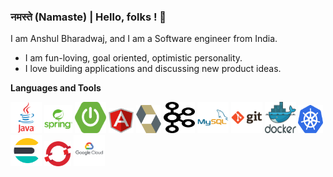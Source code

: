 ### नमस्ते (Namaste) | Hello, folks ! 👋

I am Anshul Bharadwaj, and I am a Software engineer from India. <br>

* I am fun-loving, goal oriented, optimistic personality.
* I love building applications and discussing new product ideas.


**Languages and Tools**


<img src = "https://github.com/anshulbharadwaj/assets/blob/master/icons/java-original-wordmark.svg" alt="Java" width="50" height="50"></img>
<img src = "https://github.com/anshulbharadwaj/assets/blob/master/icons/spring-original-wordmark.svg" alt="Spring Framework" width="45" height="45"></img>
<img src = "https://github.com/anshulbharadwaj/assets/blob/master/icons/spring-boot.svg" alt="SpringBoot" width="50" height="50"></img>
<img src = "https://github.com/anshulbharadwaj/assets/blob/master/icons/angular-icon.svg" alt="Angular" width="40" height="40" title = "Angular"></img>
<img src = "https://github.com/anshulbharadwaj/assets/blob/master/icons/hibernate.svg" alt="Hibernate" width="40" height="45"></img>
<img src = "https://github.com/anshulbharadwaj/assets/blob/master/icons/kafka.svg" alt="Apache Kafka" width="50" height="50"></img>
<img src = "https://github.com/anshulbharadwaj/assets/blob/master/icons/mysql-original-wordmark.svg" alt="MySQL" width="50" height="50"></img>
<img src = "https://github.com/anshulbharadwaj/assets/blob/master/icons/git-original-wordmark.svg" alt="git" width="50" height="50"></img>
<img src = "https://github.com/anshulbharadwaj/assets/blob/master/icons/docker.svg" alt ="Docker" width="50" height="50"></img>
<img src = "https://github.com/anshulbharadwaj/assets/blob/master/icons/kubernetes.svg" alt="Kubernetes" width="40" height="45"></img>
<img src = "https://github.com/anshulbharadwaj/assets/blob/master/icons/elasticsearch.svg" alt="Elasticsearch" width="50" height="50"></img>
<img src = "https://github.com/anshulbharadwaj/assets/blob/master/icons/openshift.svg" alt="Openshift" width="the 45" height="40" title="Red Hat OpenShift"></img>
<img src = "https://github.com/anshulbharadwaj/assets/blob/master/icons/googlecloud-original-wordmark.svg" alt="google cloud" width="50" height="50"></img>
